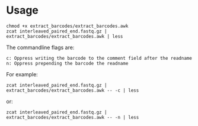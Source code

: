 # Usage
```
chmod +x extract_barcodes/extract_barcodes.awk
zcat interleaved_paired_end.fastq.gz | extract_barcodes/extract_barcodes.awk | less
```

The commandline flags are:
```
c: Oppress writing the barcode to the comment field after the readname
n: Oppress prepending the barcode the readname
```

For example:
```
zcat interleaved_paired_end.fastq.gz | extract_barcodes/extract_barcodes.awk -- -c | less
```
or:
```
zcat interleaved_paired_end.fastq.gz | extract_barcodes/extract_barcodes.awk -- -n | less
```

